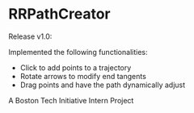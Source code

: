 # RRPathCreator
Release v1.0: 

Implemented the following functionalities: 
- Click to add points to a trajectory
- Rotate arrows to modify end tangents
- Drag points and have the path dynamically adjust

A Boston Tech Initiative Intern Project
